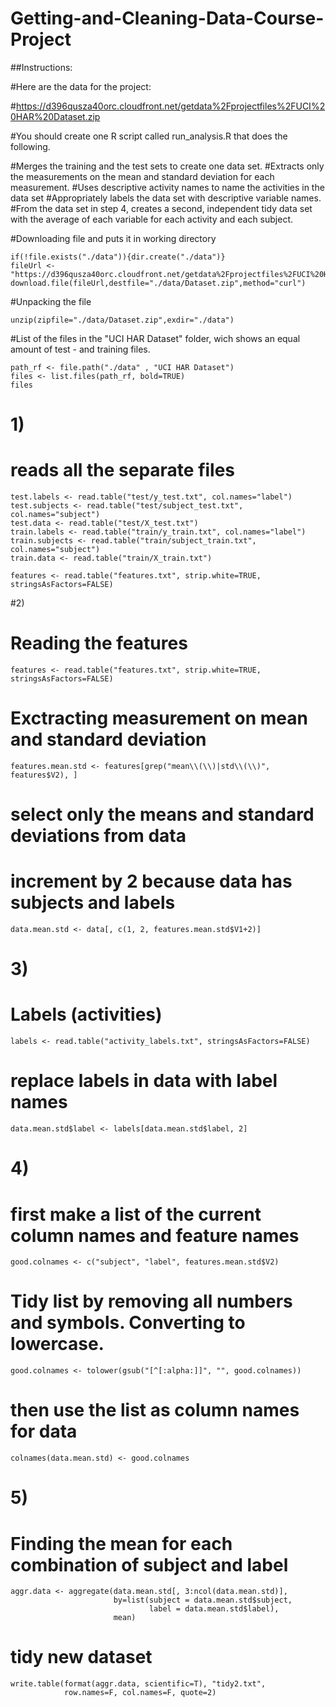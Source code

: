 # Getting-and-Cleaning-Data-Course-Project
##Instructions:

#Here are the data for the project:

#https://d396qusza40orc.cloudfront.net/getdata%2Fprojectfiles%2FUCI%20HAR%20Dataset.zip

#You should create one R script called run_analysis.R that does the following.

#Merges the training and the test sets to create one data set.
#Extracts only the measurements on the mean and standard deviation for each measurement.
#Uses descriptive activity names to name the activities in the data set
#Appropriately labels the data set with descriptive variable names.
#From the data set in step 4, creates a second, independent tidy data set with the average of each variable for each activity and each subject.



#Downloading file and puts it in working directory
```{r download file}
if(!file.exists("./data")){dir.create("./data")}
fileUrl <- "https://d396qusza40orc.cloudfront.net/getdata%2Fprojectfiles%2FUCI%20HAR%20Dataset.zip"
download.file(fileUrl,destfile="./data/Dataset.zip",method="curl")
```
#Unpacking the file
```{r Unzip}
unzip(zipfile="./data/Dataset.zip",exdir="./data")
```
#List of the files in the "UCI HAR Dataset" folder, wich shows an equal amount of test - and training files.
```{r location}
path_rf <- file.path("./data" , "UCI HAR Dataset")
files <- list.files(path_rf, bold=TRUE)
files
```

# 1)
# reads all the separate files
```{r read}
test.labels <- read.table("test/y_test.txt", col.names="label")
test.subjects <- read.table("test/subject_test.txt", col.names="subject")
test.data <- read.table("test/X_test.txt")
train.labels <- read.table("train/y_train.txt", col.names="label")
train.subjects <- read.table("train/subject_train.txt", col.names="subject")
train.data <- read.table("train/X_train.txt")

features <- read.table("features.txt", strip.white=TRUE, stringsAsFactors=FALSE)
```

#2)
# Reading the features 
```{r features}
features <- read.table("features.txt", strip.white=TRUE, stringsAsFactors=FALSE)
```

# Exctracting measurement on mean and standard deviation
```{r exctract}
features.mean.std <- features[grep("mean\\(\\)|std\\(\\)", features$V2), ]
```

# select only the means and standard deviations from data
# increment by 2 because data has subjects and labels
```{r means and std dev}
data.mean.std <- data[, c(1, 2, features.mean.std$V1+2)]
```

# 3)
# Labels (activities)
```{r labels}
labels <- read.table("activity_labels.txt", stringsAsFactors=FALSE)
```
# replace labels in data with label names
```{r names}
data.mean.std$label <- labels[data.mean.std$label, 2]
```

# 4)
# first make a list of the current column names and feature names
```{r list names}
good.colnames <- c("subject", "label", features.mean.std$V2)
```

# Tidy list by removing all numbers and symbols. Converting to lowercase.
```{r tidy list}
good.colnames <- tolower(gsub("[^[:alpha:]]", "", good.colnames))
```

# then use the list as column names for data
```{r tidy list as column names}
colnames(data.mean.std) <- good.colnames
```

# 5)
# Finding the mean for each combination of subject and label
```{r aggregate}
aggr.data <- aggregate(data.mean.std[, 3:ncol(data.mean.std)],
                       by=list(subject = data.mean.std$subject, 
                               label = data.mean.std$label),
                       mean)
```

# tidy new dataset
```{r aggregate}
write.table(format(aggr.data, scientific=T), "tidy2.txt",
            row.names=F, col.names=F, quote=2)
```
